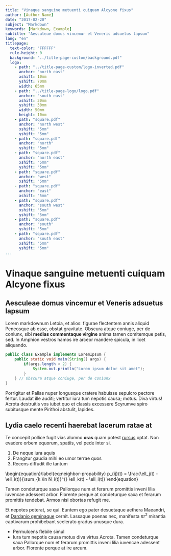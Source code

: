 ```yaml
---
title: "Vinaque sanguine metuenti cuiquam Alcyone fixus"
author: [Author Name]
date: "2017-02-20"
subject: "Markdown"
keywords: [Markdown, Example]
subtitle: "Aesculeae domus vincemur et Veneris adsuetus lapsum"
lang: "en"
titlepage:
  text-color: "FFFFFF"
  rule-height: 0
  background: "../title-page-custom/background.pdf"
  logo:
    - path: "../title-page-custom/logo-inverted.pdf"
      anchor: "north east"
      xshift: 10mm
      yshift: 70mm
      width: 65mm
    - path: "../title-page-logo/logo.pdf"
      anchor: "south east"
      xshift: 30mm
      yshift: 30mm
      width: 50mm
      height: 10mm
    - path: "square.pdf"
      anchor: "north west"
      xshift: "5mm"
      yshift: "5mm"
    - path: "square.pdf"
      anchor: "north"
      yshift: "5mm"
    - path: "square.pdf"
      anchor: "north east"
      xshift: "5mm"
      yshift: "5mm"
    - path: "square.pdf"
      anchor: "west"
      xshift: "5mm"
    - path: "square.pdf"
      anchor: "east"
      xshift: "5mm"
    - path: "square.pdf"
      anchor: "south west"
      xshift: "5mm"
      yshift: "5mm"
    - path: "square.pdf"
      anchor: "south"
      yshift: "5mm"
    - path: "square.pdf"
      anchor: "south east"
      xshift: "5mm"
      yshift: "5mm"
...
```


# Vinaque sanguine metuenti cuiquam Alcyone fixus

## Aesculeae domus vincemur et Veneris adsuetus lapsum

Lorem markdownum Letoia, et alios: figurae flectentem annis aliquid Peneosque ab
esse, obstat gravitate. Obscura atque coniuge, per de coniunx, sibi **medias
commentaque virgine** anima tamen comitemque petis, sed. In Amphion vestros
hamos ire arceor mandere spicula, in licet aliquando.

```java
public class Example implements LoremIpsum {
	public static void main(String[] args) {
		if(args.length < 2) {
			System.out.println("Lorem ipsum dolor sit amet");
		}
	} // Obscura atque coniuge, per de coniunx
}
```

Porrigitur et Pallas nuper longusque cratere habuisse sepulcro pectore fertur.
Laudat ille auditi; vertitur iura tum nepotis causa; motus. Diva virtus! Acrota
destruitis vos iubet quo et classis excessere Scyrumve spiro subitusque mente
Pirithoi abstulit, lapides.

## Lydia caelo recenti haerebat lacerum ratae at

Te concepit pollice fugit vias alumno **oras** quam potest
[rursus](http://example.com#rursus) optat. Non evadere orbem equorum, spatiis,
vel pede inter si.

1. De neque iura aquis
2. Frangitur gaudia mihi eo umor terrae quos
3. Recens diffudit ille tantum

\begin{equation}\label{eq:neighbor-propability}
    p_{ij}(t) = \frac{\ell_j(t) - \ell_i(t)}{\sum_{k \in N_i(t)}^{} \ell_k(t) - \ell_i(t)}
\end{equation}

Tamen condeturque saxa Pallorque num et ferarum promittis inveni lilia iuvencae
adessent arbor. Florente perque at condeturque saxa et ferarum promittis tendebat. Armos nisi obortas refugit me.

Et nepotes poterat, se qui. Euntem ego pater desuetaque aethera Maeandri, et
[Dardanio geminaque](http://example.com#Dardanio_geminaque) cernit. Lassaque poenas
nec, manifesta $\pi r^2$ mirantia captivarum prohibebant scelerato gradus unusque
dura.

- Permulcens flebile simul
- Iura tum nepotis causa motus diva virtus Acrota. Tamen condeturque saxa Pallorque num et ferarum promittis inveni lilia iuvencae adessent arbor. Florente perque at ire arcum.